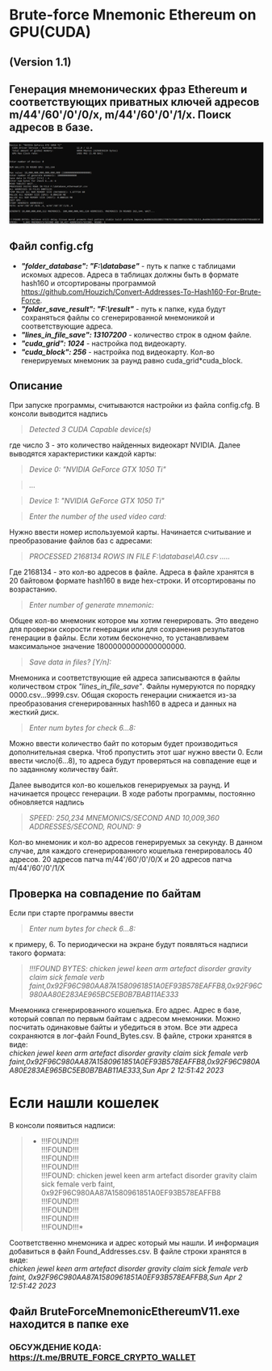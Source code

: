 # Brute-force Mnemonic Ethereum on GPU(CUDA)
## (Version 1.1)
## Генерация мнемонических фраз Ethereum и соответствующих приватных ключей адресов m/44'/60'/0'/0/x, m/44'/60'/0'/1/x. Поиск адресов в базе.
![](image/Screenshot_1.png)

## Файл config.cfg
* ***"folder_database": "F:\\database"***  - путь к папке с таблицами искомых адресов. Адреса в таблицах должны быть в формате hash160 и отсортированы программой https://github.com/Houzich/Convert-Addresses-To-Hash160-For-Brute-Force.
* ***"folder_save_result": "F:\\result"*** - путь к папке, куда будут сохраняться файлы со сгенерированной мнемоникой и соответствующие адреса.
* ***"lines_in_file_save": 13107200*** - количество строк в одном файле.
* ***"cuda_grid": 1024*** - настройка под видеокарту.
* ***"cuda_block": 256*** - настройка под видеокарту.
Кол-во генерируемых мнемоник за раунд равно cuda_grid*cuda_block.


## Описание
При запуске программы, считываются настройки из файла config.cfg.
В консоли выводится надпись
> *Detected 3 CUDA Capable device(s)*

где число 3  - это количество найденных видеокарт NVIDIA.
Далее выводятся характеристики каждой карты:
> *Device 0: "NVIDIA GeForce GTX 1050 Ti"*

> *...*

> *Device 1: "NVIDIA GeForce GTX 1050 Ti"*

> *Enter the number of the used video card:*

Нужно ввести номер используемой карты.
Начинается считывание и преобразование файлов баз с адресами:
> *PROCESSED 2168134 ROWS IN FILE F:\\database\A0.csv*
> *.....*

Где 2168134 - это кол-во адресов в файле. Адреса в файле хранятся в 20 байтовом формате hash160 в виде hex-строки. И отсортированы по возрастанию.

> *Enter number of generate mnemonic:*

Общее кол-во мнемоник которое мы хотим генерировать. Это введено для проверки скорости генерации или для сохранения результатов генерации в файлы. Если хотим бесконечно, то устанавливаем максимальное значение 18000000000000000000.

> *Save data in files? [Y/n]:*

Мнемоника и соответствующие ей адреса записываются в файлы количеством строк *"lines_in_file_save"*. Файлы нумеруются по порядку 0000.csv...9999.csv. Общая скорость генерации снижается из-за преобразования сгенерированных hash160 в адреса и данных на жесткий диск. 

> *Enter num bytes for check 6...8:*

Можно ввести количество байт по которым будет производиться дополнительная сверка. Чтоб пропустить этот шаг нужно ввести 0.
Если ввести число(6...8), то адреса будут проверяться на совпадение еще и по заданному количеству байт.

Далее выводится кол-во кошельков генерируемых за раунд. И начинается процесс генерации.
В ходе работы программы, постоянно обновляется надпись

> *SPEED: 250,234 MNEMONICS/SECOND AND 10,009,360 ADDRESSES/SECOND, ROUND: 9*

Кол-во мнемоник и кол-во адресов генерируемых за секунду. В данном случае, для каждого сгенерированного кошелька генерировалось 40 адресов. 20 адресов патча m/44'/60'/0'/0/X и 20 адресов патча m/44'/60'/0'/1/X

## Проверка на совпадение по байтам
Если при старте программы ввести
> *Enter num bytes for check 6...8:*

к примеру, 6. То периодически на экране будут появляться надписи такого формата:
> *!!!FOUND BYTES: chicken jewel keen arm artefact disorder gravity claim sick female verb faint,0x92F96C980AA87A1580961851A0EF93B578EAFFB8,0x92F96C980AA80E283AE965BC5EB0B7BAB11AE333*

Мнемоника сгенерированного кошелька. Его адрес. Адрес в базе, который совпал по первым байтам с адресом мнемоники. Можно посчитать одинаковые байты и убедиться в этом.
Все эти адреса сохраняются в лог-файл Found_Bytes.csv.
В файле, строки хранятся в виде:</br>
*chicken jewel keen arm artefact disorder gravity claim sick female verb faint,0x92F96C980AA87A1580961851A0EF93B578EAFFB8,0x92F96C980AA80E283AE965BC5EB0B7BAB11AE333,Sun Apr  2 12:51:42 2023*

# Если нашли кошелек
В консоли появиться надписи:
> * !!!FOUND!!!</br>
!!!FOUND!!!</br>
!!!FOUND!!!</br>
!!!FOUND!!!</br>
!!!FOUND: chicken jewel keen arm artefact disorder gravity claim sick female verb faint, 0x92F96C980AA87A1580961851A0EF93B578EAFFB8</br>
!!!FOUND!!!</br>
!!!FOUND!!!</br>
!!!FOUND!!!</br>
!!!FOUND!!!*

Соответственно мнемоника и адрес который мы нашли. И информация добавиться в файл Found_Addresses.csv.
В файле строки хранятся в виде:</br>
*chicken jewel keen arm artefact disorder gravity claim sick female verb faint, 0x92F96C980AA87A1580961851A0EF93B578EAFFB8,Sun Apr  2 12:51:42 2023*

## Файл BruteForceMnemonicEthereumV11.exe находится в папке exe


### ОБСУЖДЕНИЕ КОДА: https://t.me/BRUTE_FORCE_CRYPTO_WALLET